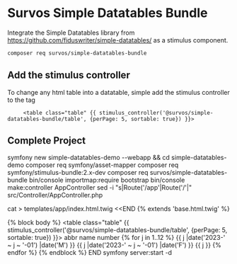 # Survos Simple Datatables Bundle

Integrate the Simple Datatables library from https://github.com/fiduswriter/simple-datatables/ as a stimulus component.


```bash
composer req survos/simple-datatables-bundle
```

## Add the stimulus controller

To change any html table into a datatable, simple add the stimulus controller to the tag

```twig
     <table class="table" {{ stimulus_controller('@survos/simple-datatables-bundle/table', {perPage: 5, sortable: true}) }}>
```

## Complete Project

symfony new simple-datatables-demo --webapp && cd simple-datatables-demo
composer req symfony/asset-mapper
composer req symfony/stimulus-bundle:2.x-dev
composer req survos/simple-datatables-bundle
bin/console importmap:require bootstrap
bin/console make:controller AppController
sed -i "s|Route('/app'|Route('/'|" src/Controller/AppController.php

cat > templates/app/index.html.twig <<END
{% extends 'base.html.twig' %}

{% block body %}
     <table class="table" {{ stimulus_controller('@survos/simple-datatables-bundle/table', {perPage: 5, sortable: true}) }}>
        <thead>
        <tr>
            <th>abbr</th>
            <th>name</th>
            <th>number</th>
        </thead>
        <tbody>
        {% for j in 1..12 %}
            <tr>
                <td>{{ j |date('2023-' ~ j ~ '-01') |date('M') }}</td>
                <td>{{ j |date('2023-' ~ j ~ '-01') |date('F') }}</td>
                <td>{{ j }}</td>
            </tr>
        {% endfor %}
        </tbody>
    </table>
{% endblock %}
END
symfony server:start -d


